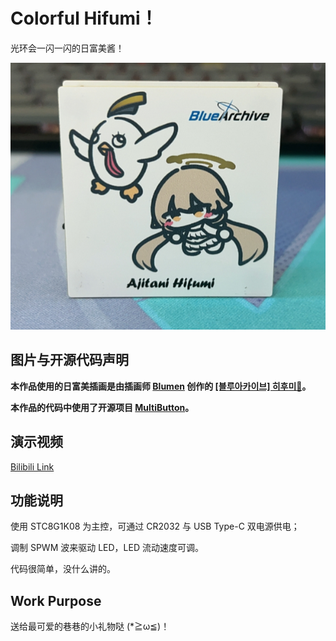 # Colorful Hifumi！

光环会一闪一闪的日富美酱！

![效果图](./images/img1.png)

## 图片与开源代码声明

**本作品使用的日富美插画是由插画师 [Blumen](https://www.pixiv.net/users/70110086) 创作的 [[블루아카이브] 히후미🎣](https://www.pixiv.net/artworks/113461438)。**

**本作品的代码中使用了开源项目 [MultiButton](https://github.com/0x1abin/MultiButton)。**

## 演示视频

[Bilibili Link](https://www.bilibili.com/video/BV1DG411v7Y5/)

## 功能说明

使用 STC8G1K08 为主控，可通过 CR2032 与 USB Type-C 双电源供电；

调制 SPWM 波来驱动 LED，LED 流动速度可调。

代码很简单，没什么讲的。

## Work Purpose

送给最可爱的巷巷的小礼物哒 (*≧ω≦)！

